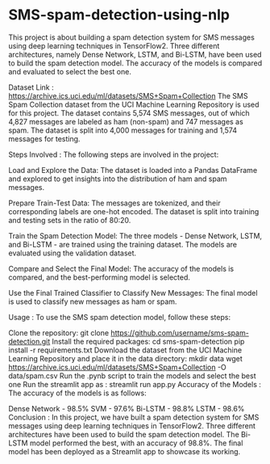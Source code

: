 # SMS-spam-detection-using-nlp
This project is about building a spam detection system for SMS messages using deep learning techniques in TensorFlow2. Three different architectures, namely Dense Network, LSTM, and Bi-LSTM, have been used to build the spam detection model. The accuracy of the models is compared and evaluated to select the best one.

Dataset Link : https://archive.ics.uci.edu/ml/datasets/SMS+Spam+Collection
The SMS Spam Collection dataset from the UCI Machine Learning Repository is used for this project. The dataset contains 5,574 SMS messages, out of which 4,827 messages are labeled as ham (non-spam) and 747 messages as spam. The dataset is split into 4,000 messages for training and 1,574 messages for testing.

Steps Involved :
The following steps are involved in the project:

Load and Explore the Data: The dataset is loaded into a Pandas DataFrame and explored to get insights into the distribution of ham and spam messages.

Prepare Train-Test Data: The messages are tokenized, and their corresponding labels are one-hot encoded. The dataset is split into training and testing sets in the ratio of 80:20.

Train the Spam Detection Model: The three models - Dense Network, LSTM, and Bi-LSTM - are trained using the training dataset. The models are evaluated using the validation dataset.

Compare and Select the Final Model: The accuracy of the models is compared, and the best-performing model is selected.

Use the Final Trained Classifier to Classify New Messages: The final model is used to classify new messages as ham or spam.

Usage :
To use the SMS spam detection model, follow these steps:

Clone the repository: git clone https://github.com/username/sms-spam-detection.git
Install the required packages: cd sms-spam-detection pip install -r requirements.txt
Download the dataset from the UCI Machine Learning Repository and place it in the data directory: mkdir data wget https://archive.ics.uci.edu/ml/datasets/SMS+Spam+Collection -O data/spam.csv
Run the .pynb script to train the models and select the best one
Run the streamlit app as : streamlit run app.py
Accuracy of the Models :
The accuracy of the models is as follows:

Dense Network - 98.5%
SVM - 97.6%
Bi-LSTM - 98.8%
LSTM - 98.6%
Conclusion :
In this project, we have built a spam detection system for SMS messages using deep learning techniques in TensorFlow2. Three different architectures have been used to build the spam detection model. The Bi-LSTM model performed the best, with an accuracy of 98.8%. The final model has been deployed as a Streamlit app to showcase its working.
